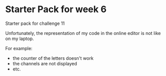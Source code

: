 # Starter Pack for week 6

Starter pack for challenge 11

Unfortunately, the representation of my code in the online editor is not like on my laptop.

For example:
- the counter of the letters doesn't work
- the channels are not displayed
- etc.   
